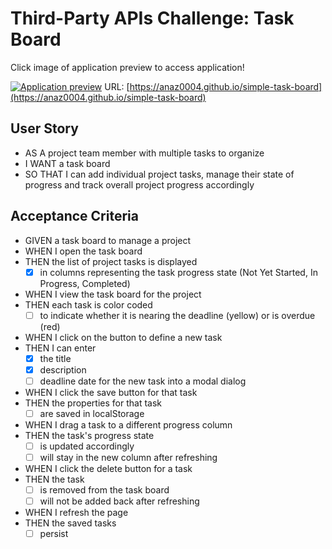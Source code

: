 # Third-Party APIs Challenge: Task Board

Click image of application preview to access application!

[![Application preview](<preview placeholder>)](https://anaz0004.github.io/simple-task-board)
URL: [https://anaz0004.github.io/simple-task-board](https://anaz0004.github.io/simple-task-board)
## User Story

* AS A project team member with multiple tasks to organize
* I WANT a task board 
* SO THAT I can add individual project tasks, manage their state of progress and track overall project progress accordingly

## Acceptance Criteria

* GIVEN a task board to manage a project
* WHEN I open the task board
* THEN the list of project tasks is displayed
    - [x] in columns representing the task progress state (Not Yet Started, In Progress, Completed)
* WHEN I view the task board for the project
* THEN each task is color coded
    - [ ] to indicate whether it is nearing the deadline (yellow) or is overdue (red)
* WHEN I click on the button to define a new task
* THEN I can enter
    - [x] the title
    - [x] description
    - [ ] deadline date for the new task into a modal dialog
* WHEN I click the save button for that task
* THEN the properties for that task
    - [ ] are saved in localStorage
* WHEN I drag a task to a different progress column
* THEN the task's progress state
    - [ ] is updated accordingly
    - [ ] will stay in the new column after refreshing
* WHEN I click the delete button for a task
* THEN the task
    - [ ] is removed from the task board
    - [ ] will not be added back after refreshing
* WHEN I refresh the page
* THEN the saved tasks
    - [ ] persist
